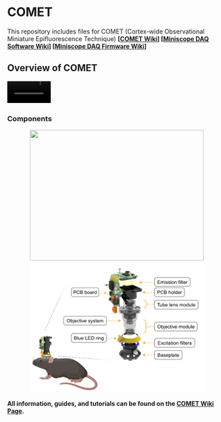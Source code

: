 # COMET
This repository includes files for COMET (Cortex-wide Observational Miniature Epifluorescence Technique)
**[[COMET Wiki](https://github.com/ChangliangGuo2/COMET/wiki)] [[Miniscope DAQ Software Wiki](https://github.com/Aharoni-Lab/Miniscope-DAQ-QT-Software/wiki)] [[Miniscope DAQ Firmware Wiki](https://github.com/Aharoni-Lab/Miniscope-DAQ-Cypress-firmware/wiki)]**

## Overview of COMET
<video width="100" height="50" src="https://github.com/user-attachments/assets/f9d4e9b6-175c-49de-b77d-f8bc424e642c"></video>
### Components
<div align=center>
<img src="/imgs/Explosion.png" width="400" height="300"/><img src="/img/Explosion.png" width="400" height="300"/>
</div>

<p dir="auto"><strong>All information, guides, and tutorials can be found on the <a href="https://github.com/ChangliangGuo2/COMET/wiki">COMET Wiki Page</a>.</strong></p>
